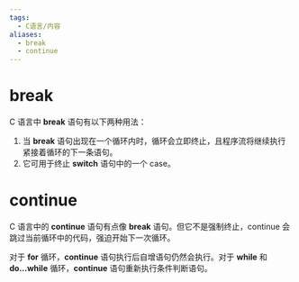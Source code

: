 ```yaml
---
tags:
  - C语言/内容
aliases:
  - break
  - continue
---
```

# break

 C 语言中 **break** 语句有以下两种用法：

 1.  当 **break** 语句出现在一个循环内时，循环会立即终止，且程序流将继续执行紧接着循环的下一条语句。
 2.  它可用于终止 **switch** 语句中的一个 case。

# continue

 C 语言中的 **continue** 语句有点像 **break** 语句。但它不是强制终止，continue 会跳过当前循环中的代码，强迫开始下一次循环。

 对于 **for** 循环，**continue** 语句执行后自增语句仍然会执行。对于 **while** 和 **do...while** 循环，**continue** 语句重新执行条件判断语句。

 
